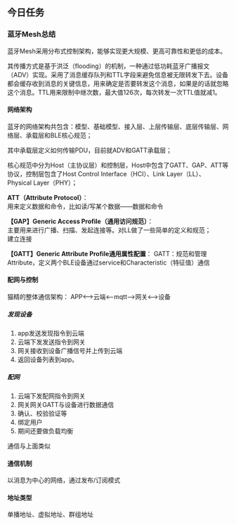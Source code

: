 

## 今日任务

### 蓝牙Mesh总结

蓝牙Mesh采用分布式控制架构，能够实现更大规模、更高可靠性和更低的成本。  

其传播方式是基于洪泛（flooding）的机制，一种通过低功耗蓝牙广播报文（ADV）实现。采用了消息缓存队列和TTL字段来避免信息被无限转发下去。设备都会缓存收到消息的关键信息，用来确定是否要转发这个消息，如果是的话就忽略这个消息。TTL用来限制中继次数，最大值126次，每次转发一次TTL值就减1。

#### 网络架构
蓝牙的网络架构共包含：模型、基础模型、接入层、上层传输层、底层传输层、网络层、承载层和BLE核心规范；

其中承载层定义如何传输PDU，目前就ADV和GATT承载层；

核心规范中分为Host（主协议层）和控制层，Host中包含了GATT、GAP、ATT等协议，控制层包含了Host Control Interface（HCI）、Link Layer（LL）、Physical Layer（PHY）；

**ATT（Attribute Protocol）**：  
用来定义数据和命令，比如读/写某个数据——数据和命令

**【GAP】Generic Access Profile（通用访问规范）**：  
主要用来进行广播、扫描、发起连接等。对LL做了一些简单的定义和规范；  
建立连接

**【GATT】Generic Attribute Profile通用属性配置**：
GATT：规范和管理Attribute，定义两个BLE设备通过service和Characteristic（特征值）通信  

#### 配网与控制

猫精的整体通信架构：
APP<——>云端<——mqtt——>网关<——>设备

##### 发现设备
1. app发送发现指令到云端
2. 云端下发发送指令到网关
3. 网关接收到设备广播信号并上传到云端
4. 返回设备列表到app。

##### 配网
1. 云端下发配网指令到网关
2. 网关网关GATT与设备进行数据通信
3. 确认、校验验证等
4. 绑定用户
5. 期间还要做负载均衡

通信与上面类似

#### 通信机制
以消息为中心的网络，通过发布/订阅模式

#### 地址类型
单播地址、虚拟地址、群组地址